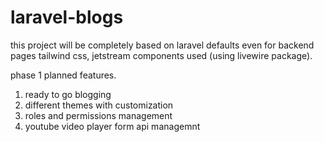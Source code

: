 # laravel-blogs
 this project will be completely based on laravel defaults even for backend pages tailwind css, jetstream components used (using livewire package).
 
phase 1 planned features.
1. ready to go blogging
2. different themes with customization
3. roles and permissions management
4. youtube video player form api managemnt

